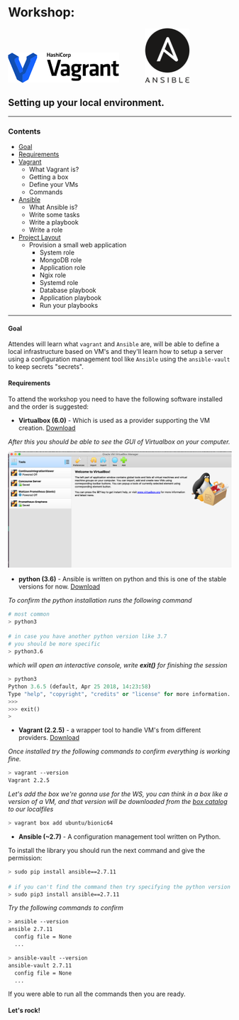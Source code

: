 # Workshop:

<img src="docs/img/logo_vagrant.png" width="250" />
&nbsp;&nbsp;&nbsp;&nbsp;&nbsp;&nbsp;&nbsp;&nbsp;&nbsp;&nbsp;&nbsp;&nbsp;&nbsp;
<img src="docs/img/ansible_logo.png" width="100" />

## Setting up your local environment.
---
### Contents

- [Goal](#goal)
- [Requirements](#requirements)
- [Vagrant](/docs/vagrant-notes.md)
  * What Vagrant is?
  * Getting a box
  * Define your VMs
  * Commands
- [Ansible](docs/ansible-notes.md)
  * What Ansible is?
  * Write some tasks
  * Write a playbook
  * Write a role
- [Project Layout](docs/project-layout.md)
  * Provision a small web application
    - System role
    - MongoDB role
    - Application role
    - Ngix role
    - Systemd role
    - Database playbook
    - Application playbook
    - Run your playbooks

---

#### Goal

Attendes will learn what `vagrant` and `Ansible` are, will be able to define a local infrastructure based on VM's and they'll learn how to setup a server using a configuration management tool like `Ansible` using the `ansible-vault` to keep secrets "secrets".


#### Requirements

To attend the workshop you need to have the following software installed and the order is suggested:

- __Virtualbox (6.0)__ - Which is used as a provider supporting the VM creation. [Download](https://www.virtualbox.org/wiki/Downloads)

*After this you should be able to see the GUI of Virtualbox on your computer.*

![Vbox](docs/img/vbox_installed.png)

- __python (3.6)__ - Ansible is written on python and this is one of the stable versions for now. [Download](https://www.python.org/downloads/release/python-368/)

*To confirm the python installation runs the following command*

```bash
# most common
> python3

# in case you have another python version like 3.7
# you should be more specific
> python3.6
```

*which will open an interactive console, write __exit()__ for finishing the session*

```python
> python3
Python 3.6.5 (default, Apr 25 2018, 14:23:58)
Type "help", "copyright", "credits" or "license" for more information.
>>>
>>> exit()
>
```

- __Vagrant (2.2.5)__ - a wrapper tool to handle VM's from different providers. [Download](https://www.vagrantup.com/downloads.html)

*Once installed try the following commands to confirm everything is working fine.*

```bash
> vagrant --version
Vagrant 2.2.5
```

*Let's add the box we're gonna use for the WS, you can think in a box like a version of a VM, and that version will be downloaded from the [box catalog](https://app.vagrantup.com/boxes/search) to our localfiles*

```bash
> vagrant box add ubuntu/bionic64
```

- __Ansible (~2.7)__ - A configuration management tool written on Python.

To install the library you should run the next command and give the permission:

```bash
> sudo pip install ansible==2.7.11

# if you can't find the command then try specifying the python version
> sudo pip3 install ansible==2.7.11
```

*Try the following commands to confirm*

```bash
> ansible --version
ansible 2.7.11
  config file = None
  ...
```

```bash
> ansible-vault --version
ansible-vault 2.7.11
  config file = None
  ...
```

If you were able to run all the commands then you are ready.

#### Let's rock!
